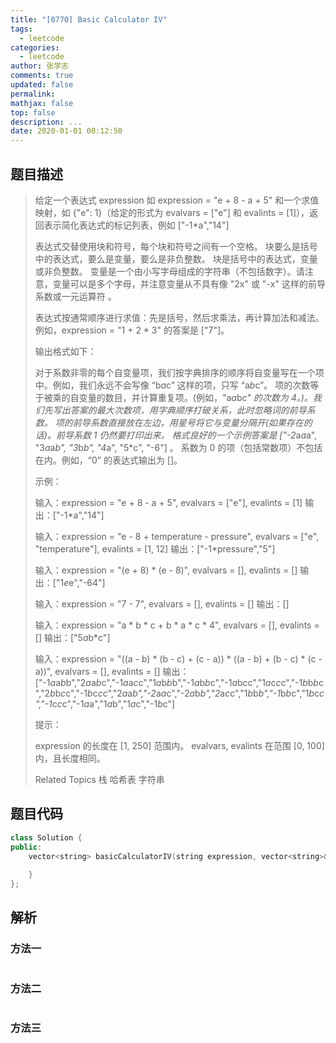 ```yaml
---
title: "[0770] Basic Calculator IV"
tags:
  - leetcode
categories:
  - leetcode
author: 张学志
comments: true
updated: false
permalink:
mathjax: false
top: false
description: ...
date: 2020-01-01 00:12:50
---
```


## 题目描述

> 给定一个表达式 expression 如 expression = "e + 8 - a + 5" 和一个求值映射，如 {"e": 1}（给定的形式为 evalvars = ["e"] 和 evalints = [1]），返回表示简化表达式的标记列表，例如 ["-1*a","14"] 
> 
> 
> 表达式交替使用块和符号，每个块和符号之间有一个空格。 
> 块要么是括号中的表达式，要么是变量，要么是非负整数。 
> 块是括号中的表达式，变量或非负整数。 
> 变量是一个由小写字母组成的字符串（不包括数字）。请注意，变量可以是多个字母，并注意变量从不具有像 "2x" 或 "-x" 这样的前导系数或一元运算符 。 
> 
> 
> 表达式按通常顺序进行求值：先是括号，然后求乘法，再计算加法和减法。例如，expression = "1 + 2 * 3" 的答案是 ["7"]。 
> 
> 输出格式如下： 
> 
> 
> 对于系数非零的每个自变量项，我们按字典排序的顺序将自变量写在一个项中。例如，我们永远不会写像 “b*a*c” 这样的项，只写 “a*b*c”。 
> 项的次数等于被乘的自变量的数目，并计算重复项。(例如，"a*a*b*c" 的次数为 4。)。我们先写出答案的最大次数项，用字典顺序打破关系，此时忽略词的前导系数。 
> 项的前导系数直接放在左边，用星号将它与变量分隔开(如果存在的话)。前导系数 1 仍然要打印出来。 
> 格式良好的一个示例答案是 ["-2*a*a*a", "3*a*a*b", "3*b*b", "4*a", "5*c", "-6"] 。 
> 系数为 0 的项（包括常数项）不包括在内。例如，“0” 的表达式输出为 []。 
> 
> 
> 
> 
> 示例： 
> 
> 输入：expression = "e + 8 - a + 5", evalvars = ["e"], evalints = [1]
> 输出：["-1*a","14"]
> 
> 输入：expression = "e - 8 + temperature - pressure",
> evalvars = ["e", "temperature"], evalints = [1, 12]
> 输出：["-1*pressure","5"]
> 
> 输入：expression = "(e + 8) * (e - 8)", evalvars = [], evalints = []
> 输出：["1*e*e","-64"]
> 
> 输入：expression = "7 - 7", evalvars = [], evalints = []
> 输出：[]
> 
> 输入：expression = "a * b * c + b * a * c * 4", evalvars = [], evalints = []
> 输出：["5*a*b*c"]
> 
> 输入：expression = "((a - b) * (b - c) + (c - a)) * ((a - b) + (b - c) * (c - a))",
> evalvars = [], evalints = []
> 输出：["-1*a*a*b*b","2*a*a*b*c","-1*a*a*c*c","1*a*b*b*b","-1*a*b*b*c","-1*a*b*c*c","1*a*c*c*c","-1*b*b*b*c","2*b*b*c*c","-1*b*c*c*c","2*a*a*b","-2*a*a*c","-2*a*b*b","2*a*c*c","1*b*b*b","-1*b*b*c","1*b*c*c","-1*c*c*c","-1*a*a","1*a*b","1*a*c","-1*b*c"]
> 
> 
> 
> 
> 提示： 
> 
> 
> expression 的长度在 [1, 250] 范围内。 
> evalvars, evalints 在范围 [0, 100] 内，且长度相同。 
> 
> Related Topics 栈 哈希表 字符串

## 题目代码

```cpp
class Solution {
public:
    vector<string> basicCalculatorIV(string expression, vector<string>& evalvars, vector<int>& evalints) {
        
    }
};
```

## 解析

### 方法一

```cpp

```

### 方法二

```cpp

```

### 方法三

```cpp

```

